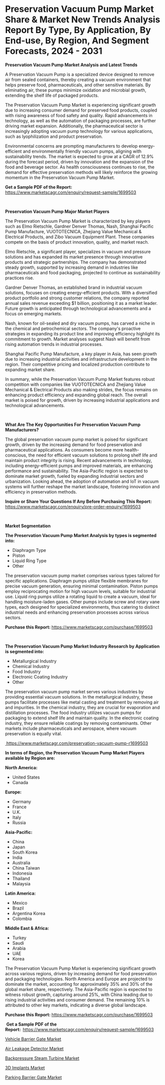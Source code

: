 <p><h1>Preservation Vacuum Pump Market Share & Market New Trends Analysis Report By Type, By Application, By End-use, By Region, And Segment Forecasts, 2024 - 2031</h1></p><p><strong>Preservation Vacuum Pump Market Analysis and Latest Trends</strong></p>
<p><p>A Preservation Vacuum Pump is a specialized device designed to remove air from sealed containers, thereby creating a vacuum environment that helps preserve food, pharmaceuticals, and other sensitive materials. By eliminating air, these pumps minimize oxidation and microbial growth, extending the shelf life of packaged products. </p><p>The Preservation Vacuum Pump Market is experiencing significant growth due to increasing consumer demand for preserved food products, coupled with rising awareness of food safety and quality. Rapid advancements in technology, as well as the automation of packaging processes, are further driving market expansion. Additionally, the pharmaceutical sector is increasingly adopting vacuum pump technology for various applications, such as lyophilization and product preservation.</p><p>Environmental concerns are prompting manufacturers to develop energy-efficient and environmentally friendly vacuum pumps, aligning with sustainability trends. The market is expected to grow at a CAGR of 12.9% during the forecast period, driven by innovation and the expansion of the food and beverage sector. As health consciousness continues to rise, the demand for effective preservation methods will likely reinforce the growing momentum in the Preservation Vacuum Pump Market.</p></p>
<p><strong>Get a Sample PDF of the Report:&nbsp;</strong> <a href="https://www.marketscagr.com/enquiry/request-sample/1699503?utm_campaign=1284&utm_medium=2&utm_source=Github&utm_content=ia&utm_term=20102024&utm_id=preservation-vacuum-pump">https://www.marketscagr.com/enquiry/request-sample/1699503</a></p>
<p>&nbsp;</p>
<p><strong>Preservation Vacuum Pump Major Market Players</strong></p>
<p><p>The Preservation Vacuum Pump Market is characterized by key players such as Elmo Rietschle, Gardner Denver Thomas, Nash, Shanghai Pacific Pump Manufacture, VUOTOTECNICA, Zhejiang Value Mechanical & Electrical Products, and Zibo Vacuum Equipment Plant. These companies compete on the basis of product innovation, quality, and market reach.</p><p>Elmo Rietschle, a significant player, specializes in vacuum and pressure solutions and has expanded its market presence through innovative products and strategic partnerships. The company has demonstrated steady growth, supported by increasing demand in industries like pharmaceuticals and food packaging, projected to continue as sustainability practices rise.</p><p>Gardner Denver Thomas, an established brand in industrial vacuum solutions, focuses on creating energy-efficient products. With a diversified product portfolio and strong customer relations, the company reported annual sales revenue exceeding $1 billion, positioning it as a market leader. Future growth is anticipated through technological advancements and a focus on emerging markets.</p><p>Nash, known for oil-sealed and dry vacuum pumps, has carved a niche in the chemical and petrochemical sectors. The company's proactive strategies in expanding its product line and improving efficiency highlight its commitment to growth. Market analyses suggest Nash will benefit from rising automation trends in industrial processes.</p><p>Shanghai Pacific Pump Manufacture, a key player in Asia, has seen growth due to increasing industrial activities and infrastructure development in the region. Their competitive pricing and localized production contribute to expanding market share. </p><p>In summary, while the Preservation Vacuum Pump Market features robust competition with companies like VUOTOTECNICA and Zhejiang Value Mechanical & Electrical Products also making strides, the focus remains on enhancing product efficiency and expanding global reach. The overall market is poised for growth, driven by increasing industrial applications and technological advancements.</p></p>
<p>&nbsp;</p>
<p><strong>What Are The Key Opportunities For Preservation Vacuum Pump Manufacturers?</strong></p>
<p><p>The global preservation vacuum pump market is poised for significant growth, driven by the increasing demand for food preservation and pharmaceutical applications. As consumers become more health-conscious, the need for efficient vacuum solutions to prolong shelf life and maintain product integrity is rising. Recent advancements in technology, including energy-efficient pumps and improved materials, are enhancing performance and sustainability. The Asia-Pacific region is expected to dominate market growth, fueled by expanding industrial sectors and urbanization. Looking ahead, the adoption of automation and IoT in vacuum systems will further reshape the market landscape, fostering innovation and efficiency in preservation methods.</p></p>
<p><strong>Inquire or Share Your Questions If Any Before Purchasing This Report:</strong> <a href="https://www.marketscagr.com/enquiry/pre-order-enquiry/1699503?utm_campaign=1284&utm_medium=2&utm_source=Github&utm_content=ia&utm_term=20102024&utm_id=preservation-vacuum-pump">https://www.marketscagr.com/enquiry/pre-order-enquiry/1699503</a></p>
<p>&nbsp;</p>
<p><strong>Market Segmentation</strong></p>
<p><strong>The Preservation Vacuum Pump Market Analysis by types is segmented into:</strong></p>
<p><ul><li>Diaphragm Type</li><li>Piston</li><li>Liquid Ring Type</li><li>Other</li></ul></p>
<p><p>The preservation vacuum pump market comprises various types tailored for specific applications. Diaphragm pumps utilize flexible membranes for precise vacuum generation, ensuring minimal contamination. Piston pumps employ reciprocating motion for high vacuum levels, suitable for industrial use. Liquid ring pumps utilize a rotating liquid to create a vacuum, ideal for handling moisture-laden gases. Other pumps include screw and rotary vane types, each designed for specialized environments, thus catering to distinct industrial needs and enhancing preservation processes across various sectors.</p></p>
<p><strong>Purchase this Report:&nbsp;</strong><a href="https://www.marketscagr.com/purchase/1699503?utm_campaign=1284&utm_medium=2&utm_source=Github&utm_content=ia&utm_term=20102024&utm_id=preservation-vacuum-pump">https://www.marketscagr.com/purchase/1699503</a></p>
<p>&nbsp;</p>
<p><strong>The Preservation Vacuum Pump Market Industry Research by Application is segmented into:</strong></p>
<p><ul><li>Metallurgical Industry</li><li>Chemical Industry</li><li>Food Industry</li><li>Electronic Coating Industry</li><li>Other</li></ul></p>
<p><p>The preservation vacuum pump market serves various industries by providing essential vacuum solutions. In the metallurgical industry, these pumps facilitate processes like metal casting and treatment by removing air and impurities. In the chemical industry, they are crucial for evaporation and distillation processes. The food industry utilizes vacuum pumps for packaging to extend shelf life and maintain quality. In the electronic coating industry, they ensure reliable coatings by removing contaminants. Other markets include pharmaceuticals and aerospace, where vacuum preservation is equally vital.</p></p>
<p><a href="https://www.marketscagr.com/preservation-vacuum-pump-r1699503?utm_campaign=1284&utm_medium=2&utm_source=Github&utm_content=ia&utm_term=20102024&utm_id=preservation-vacuum-pump">&nbsp;https://www.marketscagr.com/preservation-vacuum-pump-r1699503</a></p>
<p><strong>In terms of Region, the Preservation Vacuum Pump Market Players available by Region are:</strong></p>
<p>
    <p> <strong> North America: </strong>
        <ul>
            <li>United States</li>
            <li>Canada</li>
        </ul>
        </p> 
    <p> <strong> Europe: </strong>
        <ul>
            <li>Germany</li>
            <li>France</li>
            <li>U.K.</li>
            <li>Italy</li>
            <li>Russia</li>
        </ul>
        </p> 
    <p> <strong> Asia-Pacific: </strong>
        <ul>
            <li>China</li>
            <li>Japan</li>
            <li>South Korea</li>
            <li>India</li>
            <li>Australia</li>
            <li>China Taiwan</li>
            <li>Indonesia</li>
            <li>Thailand</li>
            <li>Malaysia</li>
        </ul>
        </p> 
    <p> <strong> Latin America: </strong>
        <ul>
            <li>Mexico</li>
            <li>Brazil</li>
            <li>Argentina Korea</li>
            <li>Colombia</li>
        </ul>
        </p> 
    <p> <strong> Middle East & Africa: </strong>
        <ul>
            <li>Turkey</li>
            <li>Saudi</li>
            <li>Arabia</li>
            <li>UAE</li>
            <li>Korea</li>
        </ul>
    </p>
    </p>
<p><p>The Preservation Vacuum Pump Market is experiencing significant growth across various regions, driven by increasing demand for food preservation and packaging technologies. North America and Europe are projected to dominate the market, accounting for approximately 35% and 30% of the global market share, respectively. The Asia-Pacific region is expected to witness robust growth, capturing around 25%, with China leading due to rising industrial activities and consumer demand. The remaining 10% is attributed to other key markets, indicating a diverse global landscape.</p></p>
<p><strong>Purchase this Report: </strong><a href="https://www.marketscagr.com/purchase/1699503?utm_campaign=1284&utm_medium=2&utm_source=Github&utm_content=ia&utm_term=20102024&utm_id=preservation-vacuum-pump">https://www.marketscagr.com/purchase/1699503</a></p>
<p>&nbsp;<strong>Get a Sample PDF of the Report:&nbsp;&nbsp;</strong><a href="https://www.marketscagr.com/enquiry/request-sample/1699503?utm_campaign=1284&utm_medium=2&utm_source=Github&utm_content=ia&utm_term=20102024&utm_id=preservation-vacuum-pump">https://www.marketscagr.com/enquiry/request-sample/1699503</a></p>
<p><strong></strong></p>
<p><p><a href="https://www.linkedin.com/pulse/vehicle-barrier-gate-market-pulse-93-expansion-blueprint-2024-2031-zflge?utm_campaign=1284&utm_medium=2&utm_source=Github&utm_content=ia&utm_term=20102024&utm_id=preservation-vacuum-pump">Vehicle Barrier Gate Market</a></p><p><a href="https://issuu.com/reportprime-2/docs/air-leakage-detector-market-size-20_b1a31fba1f30b8?utm_campaign=1284&utm_medium=2&utm_source=Github&utm_content=ia&utm_term=20102024&utm_id=preservation-vacuum-pump">Air Leakage Detector Market</a></p><p><a href="https://www.linkedin.com/pulse/strategic-market-insights-navigating-global-backpressure-4dd6e?utm_campaign=1284&utm_medium=2&utm_source=Github&utm_content=ia&utm_term=20102024&utm_id=preservation-vacuum-pump">Backpressure Steam Turbine Market</a></p><p><a href="https://www.linkedin.com/pulse/global-perspectives-3d-implants-market-trends-forecast-2024-msa0c?utm_campaign=1284&utm_medium=2&utm_source=Github&utm_content=ia&utm_term=20102024&utm_id=preservation-vacuum-pump">3D Implants Market</a></p><p><a href="https://www.linkedin.com/pulse/parking-barrier-gate-market-trends-growth-outlook-2024-2031-bfi0e?utm_campaign=1284&utm_medium=2&utm_source=Github&utm_content=ia&utm_term=20102024&utm_id=preservation-vacuum-pump">Parking Barrier Gate Market</a></p></p>